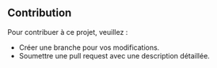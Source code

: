 ## Contribution 
Pour contribuer à ce projet, veuillez : 
- Créer une branche pour vos modifications. 
- Soumettre une pull request avec une description détaillée.
